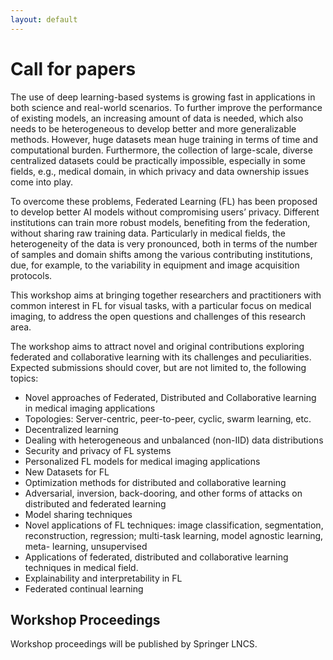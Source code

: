 ```yaml
---
layout: default
---
```


# Call for papers

The use of deep learning-based systems is growing fast in applications in both science
and real-world scenarios. To further improve the performance of existing models, an
increasing amount of data is needed, which also needs to be heterogeneous to
develop better and more generalizable methods. However, huge datasets mean huge
training in terms of time and computational burden. Furthermore, the collection of
large-scale, diverse centralized datasets could be practically impossible, especially in
some fields, e.g., medical domain, in which privacy and data ownership issues come
into play.

To overcome these problems, Federated Learning (FL) has been proposed to develop
better AI models without compromising users’ privacy. Different institutions can train
more robust models, benefiting from the federation, without sharing raw training data.
Particularly in medical fields, the heterogeneity of the data is very pronounced, both in
terms of the number of samples and domain shifts among the various contributing
institutions, due, for example, to the variability in equipment and image acquisition
protocols.

This workshop aims at bringing together researchers and practitioners with common
interest in FL for visual tasks, with a particular focus on medical imaging, to address
the open questions and challenges of this research area.

The workshop aims to attract novel and original contributions exploring federated and
collaborative learning with its challenges and peculiarities.
Expected submissions should cover, but are not limited to, the following topics:
* Novel approaches of Federated, Distributed and Collaborative learning in
medical imaging applications
* Topologies: Server-centric, peer-to-peer, cyclic, swarm learning, etc.
* Decentralized learning
* Dealing with heterogeneous and unbalanced (non-IID) data distributions
* Security and privacy of FL systems
* Personalized FL models for medical imaging applications
* New Datasets for FL
* Optimization methods for distributed and collaborative learning
* Adversarial, inversion, back-dooring, and other forms of attacks on distributed
and federated learning
* Model sharing techniques
* Novel applications of FL techniques: image classification, segmentation,
reconstruction, regression; multi-task learning, model agnostic learning, meta-
learning, unsupervised
* Applications of federated, distributed and collaborative learning techniques in
medical field.
* Explainability and interpretability in FL
* Federated continual learning

## Workshop Proceedings

Workshop proceedings will
be published by Springer LNCS.
